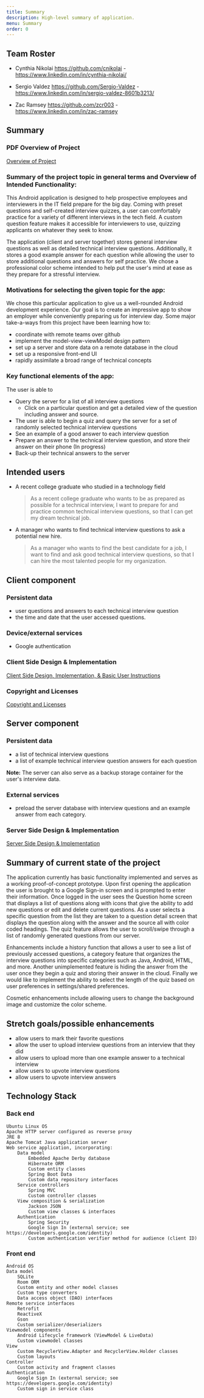 ```yaml
---
title: Summary
description: High-level summary of application.
menu: Summary
order: 0
---
```


## Team Roster
  
* Cynthia Nikolai
<https://github.com/cnikolai> -
<https://www.linkedin.com/in/cynthia-nikolai/>

* Sergio Valdez
<https://github.com/Sergio-Valdez> -
<https://www.linkedin.com/in/sergio-valdez-8601b3213/>

* Zac Ramsey
 <https://github.com/zcr003> -
  <https://www.linkedin.com/in/zac-ramsey>  



## Summary

### PDF Overview of Project

[Overview of Project](./pdf/interview-prep-overview.pdf)

### Summary of the project topic in general terms and Overview of Intended Functionality:
This Android application is designed to help prospective employees and interviewers in the IT field prepare for the big day. Coming with preset questions and self-created interview quizzes, a user can comfortably practice for a variety of different interviews in the tech field. A custom question feature makes it accessible for interviewers to use, quizzing applicants on whatever they seek to know. 

The application (client and server together) stores general interview questions as well as detailed technical interview questions. Additionally, it stores a good example answer for each question while allowing the user to store additional questions and answers for self practice. We chose a professional color scheme intended to help put the user's mind at ease as they prepare for a stressful interview.

### Motivations for selecting the given topic for the app:
We chose this particular application to give us a well-rounded Android development experience. Our goal is to create an impressive app to show an employer while conveniently preparing us for interview day. Some major take-a-ways from this project have been learning how to: 
* coordinate with remote teams over github 
* implement the model-view-viewModel design pattern
* set up a server and store data on a remote database in the cloud 
* set up a responsive front-end UI
* rapidly assimilate a broad range of technical concepts


### Key functional elements of the app:
 The user is able to 
* Query the server for a list of all interview questions
  * Click on a particular question and get a detailed view of the question including answer and source.
* The user is able to begin a quiz and query the server for a set of randomly selected technical interview questions
* See an example of a good answer to each interview question
* Prepare an answer to the technical interview question, and store their answer on their phone (In progress)
* Back-up their technical answers to the server



## Intended users

* A recent college graduate who studied in a technology field

    > As a recent college graduate who wants to be as prepared as possible for a technical interview, I want to prepare for and practice common technical interview questions, so that I can get my dream technical job.

* A manager who wants to find technical interview questions to ask a potential new hire.

    > As a manager who wants to find the best candidate for a job, I want to find and ask good technical interview questions, so that I can hire the most talented people for my organization.

## Client component


### Persistent data

* user questions and answers to each technical interview question
* the time and date that the user accessed questions.   

### Device/external services

* Google authentication

### Client Side Design & Implementation

[Client Side Design, Implementation, & Basic User Instructions](client-implementation.md)

### Copyright and Licenses

[Copyright and Licenses](notice.md)


## Server component


### Persistent data

* a list of technical interview questions
* a list of example technical interview question answers for each question

**Note:**
The server can also serve as a backup storage container for the user's interview data. 

### External services
 
* preload the server database with interview questions and an example answer from each category.

### Server Side Design & Implementation

[Server Side Design & Implementation](server-implementation.md)


## Summary of current state of the project

The application currently has basic functionality implemented and serves as a working proof-of-concept prototype. Upon first opening the application the user is brought to a Google Sign-in screen and is prompted to enter their information. Once logged in the user sees the Question home screen that displays a list of questions along with icons that give the ability to add new questions or edit and delete current questions. As a user selects a specific question from the list they are taken to a question detail screen that displays the question along with the answer and the source all with color coded headings. The quiz feature allows the user to scroll/swipe through a list of randomly generated questions from our server. 

Enhancements include a history function that allows a user to see a list of previously accessed questions, a category feature that organizes the interview questions into specific categories such as Java, Android, HTML, and more. Another unimplemented feature is hiding the answer from the user once they begin a quiz and storing their answer in the cloud. Finally we would like to implement the ability to select the length of the quiz based on user preferences in settings/shared preferences.

Cosmetic enhancements include allowing users to change the background image and customize the color scheme.


## Stretch goals/possible enhancements 

* allow users to mark their favorite questions
* allow the user to upload interview questions from an interview that they did
* allow users to upload more than one example answer to a technical interview
* allow users to upvote interview questions 
* allow users to upvote interview answers

## Technology Stack

### Back end

    Ubuntu Linux OS
    Apache HTTP server configured as reverse proxy
    JRE 8
    Apache Tomcat Java application server
    Web service application, incorporating:
        Data model
            Embedded Apache Derby database
            Hibernate ORM
            Custom entity classes
            Spring Boot Data
            Custom data repository interfaces
        Service controllers
            Spring MVC
            Custom controller classes
        View composition & serialization
            Jackson JSON
            Custom view classes & interfaces
        Authentication
            Spring Security
            Google Sign In (external service; see https://developers.google.com/identity)
            Custom authentication verifier method for audience (client ID)

### Front end

    Android OS
    Data model
        SQLite
        Room ORM
        Custom entity and other model classes
        Custom type converters
        Data access object (DAO) interfaces
    Remote service interfaces
        Retrofit
        ReactiveX
        Gson
        Custom serializer/deserializers
    Viewmodel components
        Android Lifecycle framework (ViewModel & LiveData)
        Custom viewmodel classes
    View
        Custom RecyclerView.Adapter and RecyclerView.Holder classes
        Custom layouts
    Controller
        Custom activity and fragment classes
    Authentication
        Google Sign In (external service; see https://developers.google.com/identity)
        Custom sign in service class

